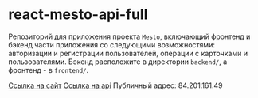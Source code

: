 # react-mesto-api-full
Репозиторий для приложения проекта `Mesto`, включающий фронтенд и бэкенд части приложения со следующими возможностями: авторизации и регистрации пользователей, операции с карточками и пользователями. Бэкенд расположите в директории `backend/`, а фронтенд - в `frontend/`. 


[Ссылка на сайт](https://mesto.app.nomoredomains.sbs/)
[Ссылка на api](https://mesto.app.nomoredomains.sbs/)
Публичный адрес: 84.201.161.49